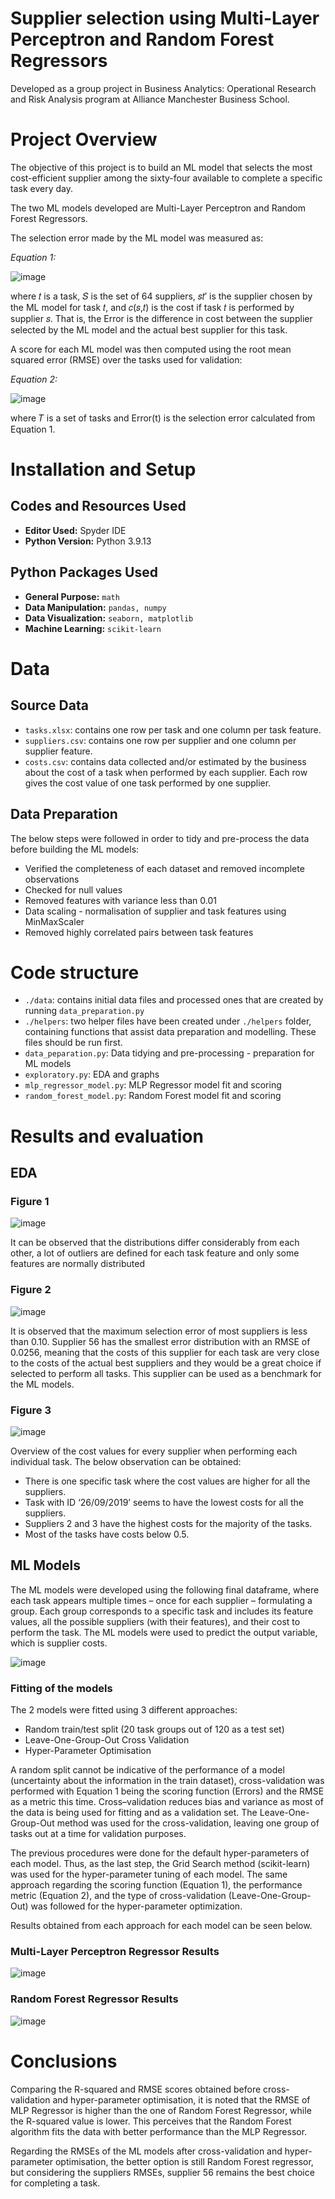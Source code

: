 # Supplier selection using Multi-Layer Perceptron and Random Forest Regressors

Developed as a group project in Business Analytics: Operational Research and Risk Analysis program at Alliance Manchester Business School.

# Project Overview

The objective of this project is to build an ML model that selects the most cost-efficient supplier among the sixty-four available to complete a specific task every day.

The two ML models developed are Multi-Layer Perceptron and Random Forest Regressors. 

The selection error made by the ML model was measured as:

*Equation 1:*

![image](https://github.com/MariliaElia/supplier-selection-ml-model/assets/24305018/bebfb036-a3df-4b31-a8ba-be152552156b)

where 𝑡 is a task, 𝑆 is the set of 64 suppliers, 𝑠𝑡′ is the supplier chosen by the ML model for task 𝑡, and 𝑐(𝑠,𝑡) is the cost if task 𝑡 is performed by supplier 𝑠. That is, the Error is the difference in cost between the supplier selected by the ML model and the actual best supplier for this task.

A score for each ML model was then computed using the root mean squared error (RMSE) over the tasks used for validation:

*Equation 2:*

![image](https://github.com/MariliaElia/supplier-selection-ml-model/assets/24305018/22556c64-8674-44ac-b263-98f89792f21b)

where 𝑇 is a set of tasks and Error(t) is the selection error calculated from Equation 1.

# Installation and Setup

## Codes and Resources Used
- **Editor Used:**  Spyder IDE
- **Python Version:** Python 3.9.13

## Python Packages Used
- **General Purpose:** `math`
- **Data Manipulation:** `pandas, numpy` 
- **Data Visualization:** `seaborn, matplotlib`
- **Machine Learning:** `scikit-learn`

# Data

## Source Data
- `tasks.xlsx`: contains one row per task and one column per task feature.
- `suppliers.csv`: contains one row per supplier and one column per supplier feature.
- `costs.csv`: contains data collected and/or estimated by the business about the cost of a task when performed by each supplier. Each row gives the cost value of one task performed by one supplier.

## Data Preparation

The below steps were followed in order to tidy and pre-process the data before building the ML models:
- Verified the completeness of each dataset and removed incomplete observations
- Checked for null values
- Removed features with variance less than 0.01
- Data scaling - normalisation of supplier and task features using MinMaxScaler 
- Removed highly correlated pairs between task features

# Code structure
- `./data`: contains initial data files and processed ones that are created by running `data_preparation.py`
- `./helpers`: two helper files have been created under `./helpers` folder, containing functions that assist data preparation and modelling. These files should be run first.
- `data_peparation.py`: Data tidying and pre-processing - preparation for ML models
- `exploratory.py`: EDA and graphs
- `mlp_regressor_model.py`: MLP Regressor model fit and scoring
- `random_forest_model.py`: Random Forest model fit and scoring

# Results and evaluation
## EDA

### Figure 1

![image](https://github.com/MariliaElia/supplier-selection-ml-model/assets/24305018/f2834611-6112-41ad-b670-3f5a30f9ef4b)

It can be observed that the distributions differ considerably from each other, a lot of outliers are defined for each task feature and only some features are normally distributed

### Figure 2

![image](https://github.com/MariliaElia/supplier-selection-ml-model/assets/24305018/e372ed10-4748-48a3-b820-47f027efdf8c)

It is observed that the maximum selection error of most suppliers is less than 0.10. Supplier 56 has the smallest error distribution with an RMSE of 0.0256, meaning that the costs of this supplier for each task are very close to the costs of the actual best suppliers and they would be a great choice if selected to perform all tasks. This supplier can be used as a benchmark for the ML models.

### Figure 3

![image](https://github.com/MariliaElia/supplier-selection-ml-model/assets/24305018/0db2753f-9948-423a-b512-dc82ef528c94)

Overview of the cost values for every supplier when performing each individual task. The below observation can be obtained:
- There is one specific task where the cost values are higher for all the suppliers.
- Task with ID ‘26/09/2019’ seems to have the lowest costs for all the suppliers.
- Suppliers 2 and 3 have the highest costs for the majority of the tasks.
- Most of the tasks have costs below 0.5.

## ML Models
The ML models were developed using the following final dataframe, where each task appears multiple times – once for each supplier – formulating a group. Each group corresponds to a specific task and includes its feature values, all the possible suppliers (with their features), and their cost to perform the task. The ML models were used to predict the output variable, which is supplier costs.

![image](https://github.com/MariliaElia/supplier-selection-ml-model/assets/24305018/f988e6e5-9b01-4abd-96a0-5fca4e116837)

### Fitting of the models
The 2 models were fitted using 3 different approaches:
- Random train/test split (20 task groups out of 120 as a test set)
- Leave-One-Group-Out Cross Validation
- Hyper-Parameter Optimisation

A random split cannot be indicative of the performance of a model (uncertainty about the information in the train dataset), cross-validation was performed with Equation 1 being the scoring function (Errors) and the RMSE as a metric this time. Cross–validation reduces bias and variance as most of the data is being used for fitting and as a validation set. The Leave-One-Group-Out method was used for the cross-validation, leaving one group of tasks out at a time for validation purposes.

The previous procedures were done for the default hyper-parameters of each model. Thus, as the last step, the Grid Search method (scikit-learn) was used for the hyper-parameter tuning of each model. The same approach regarding the scoring function (Equation 1), the performance metric (Equation 2), and the type of cross-validation (Leave-One-Group-Out) was followed for the hyper-parameter optimization.

Results obtained from each approach for each model can be seen below.

### Multi-Layer Perceptron Regressor Results
![image](https://github.com/MariliaElia/supplier-selection-ml-model/assets/24305018/256d9527-8acd-4afc-99e6-51d7857eb016)

### Random Forest Regressor Results
![image](https://github.com/MariliaElia/supplier-selection-ml-model/assets/24305018/61db0e22-64a8-4c53-899f-b0032fa642ee)

# Conclusions
Comparing the R-squared and RMSE scores obtained before cross-validation and hyper-parameter optimisation, it is noted that the RMSE of MLP Regressor is higher than the one of Random Forest Regressor, while the R-squared value is lower. This perceives that the Random Forest algorithm fits the data with better performance than the MLP Regressor.

Regarding the RMSEs of the ML models after cross-validation and hyper-parameter optimisation, the better option is still Random Forest regressor, but considering the suppliers RMSEs, supplier 56 remains the best choice for completing a task.
